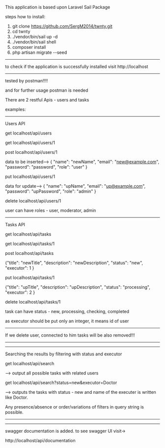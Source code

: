 This application is based upon Laravel Sail Package

steps how to install:

1) git clone https://github.com/SergM2014/twnty.git
2) cd twnty
3) ./vendor/bin/sail up -d
4) ./vendor/bin/sail shell
5) composer install
6) php artisan migrate --seed
_________________________________________
to check if the application is successfully installed visit http://localhost

___________________________________________
tested by postman!!!!

and for further usage postman is needed

 There are 2 restful Apis - users and tasks

examples:

____________________________________________
Users API

get localhost/api/users 

get localhost/api/users/1

post localhost/api/users/1

data to be inserted--> { "name": "newName", "email": "new@example.com", "password": "password", "role": "user" }

put localhost/api/users/1

data for update--> { "name": "upName", "email": "up@example.com", "password": "upPassword", "role": "admin" }


delete localhost/api/users/1

user can have roles - user, moderator, admin
________________________________________________________________
Tasks API

get localhost/api/tasks

get localhost/api/tasks/1


post localhost/api/tasks

{"title": "newTitle", "description": "newDescription", "status": "new", "executor": 1 }

put localhost/api/tasks/1

{"title": "upTitle", "description": "upDescription", "status": "processing", "executor": 2 }

delete localhost/api/tasks/1


task can have status - new, processing, checking, completed

as executor should be put only an integer, it means id of user
____________________________________________________________________
If we delete user, connected to him tasks will be also removed!!!
____________________________________________________________________
____________________________________________________________________

Searching the results by filtering with status and executor

get localhost/api/search

--> output all possible tasks with related users



get localhost/api/search?status=new&executor=Doctor

--> outputs the tasks with status - new and name of the 
executer is written like Doctor.

Any presence/absence or order/variations of filters in query string is possible.

_______________________________________________________________________
________________________________________________________________________
 swagger documentation is added. to see swagger UI visit->

 
http://localhost/api/documentation

